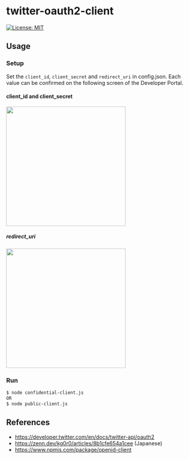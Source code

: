 # twitter-oauth2-client
[![License: MIT](https://img.shields.io/badge/License-MIT-yellow.svg)](https://opensource.org/licenses/MIT)
## Usage
### Setup 
Set the ``client_id``, ``client_secret`` and ``redirect_uri`` in config.json.
Each value can be confirmed on the following screen of the Developer Portal.
#### client_id and client_secret
<img src="https://user-images.githubusercontent.com/33596117/146667830-260b6df0-0030-4f7e-af2d-0703e38e072d.png" width="320px">

##### redirect_uri
<img src="https://user-images.githubusercontent.com/33596117/146667853-a3bedbd9-417e-47a4-b6fa-08c627252855.png" width="320px">

### Run
  ```sh
  $ node confidential-client.js
  OR
  $ node public-client.js
  ```

## References
- https://developer.twitter.com/en/docs/twitter-api/oauth2
- https://zenn.dev/kg0r0/articles/8b1cfe654a1cee (Japanese)
- https://www.npmjs.com/package/openid-client

